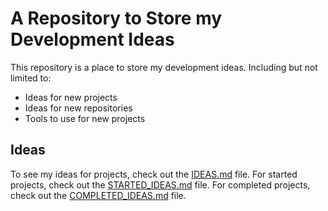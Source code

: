# A Repository to Store my Development Ideas

This repository is a place to store my development ideas. Including but not limited to:

- Ideas for new projects
- Ideas for new repositories
- Tools to use for new projects

## Ideas

To see my ideas for projects, check out the [IDEAS.md](IDEAS/IDEAS.md) file. For started projects, check out the [STARTED_IDEAS.md](IDEAS/STARTED_IDEAS.md) file. For completed projects, check out the [COMPLETED_IDEAS.md](IDEAS/COMPLETED_IDEAS.md) file.
